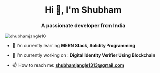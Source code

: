 <h1 align="center">Hi 👋, I'm Shubham</h1>
<h3 align="center">A passionate developer from India</h3>
<p align="left"> <img src="https://komarev.com/ghpvc/?username=shubhamjangle10" alt="shubhamjangle10" /> </p>

- 🌱 I’m currently learning **MERN Stack, Solidity Programming**

- 🔭 I’m currently working on : **Digital Identity Verifier Using Blockchain**

- 📫 How to reach me: **shubhamjangle1313@gmail.com**

<!--
**shubhamjangle10/shubhamjangle10** is a ✨ _special_ ✨ repository because its `README.md` (this file) appears on your GitHub profile.

Here are some ideas to get you started:

- 🔭 I’m currently working on ...
- 🌱 I’m currently learning ...
- 👯 I’m looking to collaborate on ...
- 🤔 I’m looking for help with ...
- 💬 Ask me about ...
- 📫 How to reach me: ...
- 😄 Pronouns: ...
- ⚡ Fun fact: ...
-->
